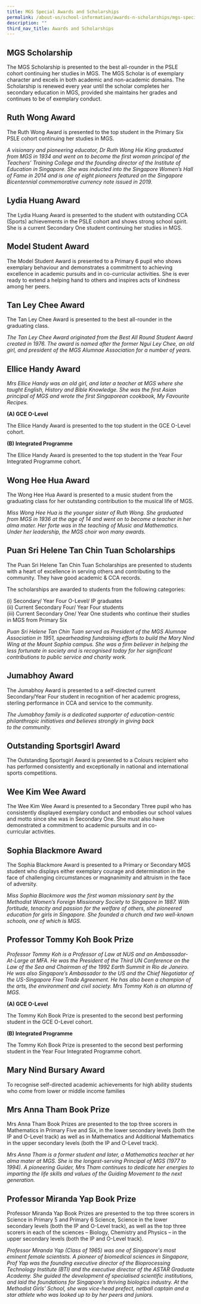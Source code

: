 ```yaml
---
title: MGS Special Awards and Scholarships
permalink: /about-us/school-information/awards-n-scholarships/mgs-special-awards-and-scholarships/
description: ""
third_nav_title: Awards and Scholarships
---
```

## MGS Scholarship

The MGS Scholarship is presented to the best all-rounder in the PSLE cohort continuing her studies in MGS. The MGS Scholar is of exemplary character and excels in both academic and non-academic domains. The Scholarship is renewed every year until the scholar completes her secondary education in MGS, provided she maintains her grades and continues to be of exemplary conduct. 


## Ruth Wong Award
  
The Ruth Wong Award is presented to the top student in the Primary Six PSLE cohort continuing her studies in MGS. 
  
*A visionary and pioneering educator, Dr Ruth Wong Hie King graduated from MGS in 1934 and went on to become the first woman principal of the Teachers’ Training College and the founding director of the Institute of Education in Singapore. She was inducted into the Singapore Women’s Hall of Fame in 2014 and is one of eight pioneers featured on the Singapore Bicentennial commemorative currency note issued in 2019.*


## Lydia Huang Award

The Lydia Huang Award is presented to the student with outstanding CCA (Sports) achievements in the PSLE cohort and shows strong school spirit. She is a current Secondary One student continuing her studies in MGS. 


## Model Student Award

The Model Student Award is presented to a Primary 6 pupil who shows exemplary behaviour and demonstrates a commitment to achieving excellence in academic pursuits and in co-curricular activities. She is ever ready to extend a helping hand to others and inspires acts of kindness among&nbsp;her&nbsp;peers.


## Tan Ley Chee Award
  
The Tan Ley Chee Award is presented  to the best all-rounder in the graduating class.  
  
*The Tan Ley Chee Award originated from the Best All Round Student Award created in 1976. The award is named after the former Ngui Ley Chee, an old girl, and president of the MGS Alumnae Association for a number of years.*  
  

## Ellice Handy Award&nbsp;
  
*Mrs Ellice Handy was an old girl, and later a teacher at MGS where she taught English, History and Bible Knowledge. She was the first Asian principal of MGS and wrote the first Singaporean cookbook, My Favourite Recipes.*

**(A) GCE O-Level**

The Ellice Handy Award is presented to the top student in the GCE O-Level cohort.

**(B) Integrated Programme**

The Ellice Handy Award is presented to the top student in the Year Four Integrated Programme cohort.



## Wong Hee Hua Award

The Wong Hee Hua Award is presented to a music student from the graduating class for her outstanding contribution to the musical life of MGS.  
  
*Miss Wong Hee Hua is the younger sister of Ruth Wong. She graduated from MGS in 1936 at the age of 14 and went on to become a teacher in her alma mater. Her forte was in the teaching of Music and Mathematics. Under her leadership, the MGS choir won many awards.*  
  
  
## Puan Sri Helene Tan Chin Tuan Scholarships

The Puan Sri Helene Tan Chin Tuan Scholarships are presented to students with a heart of excellence in serving others and contributing to the community. They have good academic &amp; CCA records.
 
The scholarships are awarded to students from the following categories:

(i) Secondary/ Year Four O-Level/ IP graduates <br>
(ii) Current Secondary Four/ Year Four students <br>
(iii) Current Secondary One/ Year One students who continue their studies in MGS from Primary Six <br>
  
*Puan Sri Helene Tan Chin Tuan served as President of the MGS Alumnae Association in 1951, spearheading fundraising efforts to build the Mary Nind Wing at the Mount Sophia campus. She was a firm believer in helping the less fortunate in society and is recognised today for her significant contributions to public service and charity work.*  
    

## Jumabhoy Award
  
The Jumabhoy Award is presented to a self-directed current Secondary/Year Four student in recognition of her academic progress, sterling performance in CCA and service to the community. 

*The Jumabhoy family is a dedicated supporter of education-centric philanthropic initiatives and believes strongly in giving back to&nbsp;the&nbsp;community.*


## Outstanding Sportsgirl Award

The Outstanding Sportsgirl Award is presented to a Colours recipient who has performed consistently and exceptionally in national and international sports competitions.


## Wee Kim Wee Award

The Wee Kim Wee Award is presented to a Secondary Three pupil who has consistently displayed exemplary conduct and embodies our school values and motto since she was in Secondary One. She must also have demonstrated a commitment to academic pursuits and in co-curricular&nbsp;activities.


## Sophia Blackmore Award

The Sophia Blackmore Award is presented to a Primary or Secondary MGS student who displays either exemplary courage and determination in the face of challenging circumstances or magnanimity and altruism in the face of adversity.
  
*Miss Sophia Blackmore was the first woman missionary sent by the Methodist Women’s Foreign Missionary Society to Singapore in 1887. With fortitude, tenacity and passion for the welfare of others, she pioneered education for girls in Singapore. She founded a church and two well-known schools, one of which is MGS.*  
  
 
## Professor Tommy Koh Book Prize

*Professor Tommy Koh is a Professor of Law at NUS and an Ambassador-At-Large at MFA. He was the President of the Third UN Conference on the Law of the Sea and Chairman of the 1992 Earth Summit in Rio de Janeiro. He was also Singapore’s Ambassador to the US and the Chief Negotiator of the US-Singapore Free Trade Agreement. He has also been a champion of the arts, the environment and civil society. Mrs Tommy Koh is an alumna of MGS.*

**(A) GCE O-Level**

The Tommy Koh Book Prize is presented  to the second best performing student in the GCE O-Level cohort. 

**(B) Integrated Programme**

The Tommy Koh Book Prize is presented to the second best performing student in the Year Four Integrated Programme cohort.


## Mary Nind Bursary Award

To recognise self-directed academic achievements for high ability students who come from lower or middle income families


## Mrs Anna Tham Book Prize

Mrs Anna Tham Book Prizes are presented to the top three scorers in Mathematics in Primary Five and Six, in the lower secondary levels (both the IP and O-Level track) as well as in Mathematics and Additional Mathematics in the upper secondary levels (both the IP and O-Level track).
 
*Mrs Anna Tham is a former student and later, a Mathematics teacher at her alma mater at MGS. She is the longest-serving Principal of MGS (1977 to 1994). A pioneering Guider, Mrs Tham continues to dedicate her energies to imparting the life skills and values of the Guiding Movement to the next generation.*


## Professor Miranda Yap Book Prize

Professor Miranda Yap Book Prizes are presented to the top three scorers in Science in Primary 5 and Primary 6 Science, Science in the lower secondary levels (both the IP and O-Level track), as well as the top three scorers in each of the sciences – Biology, Chemistry and Physics – in the upper secondary levels (both the IP and O-Level track). 
 
*Professor Miranda Yap (Class of 1965) was one of Singapore's most eminent female scientists. A pioneer of biomedical sciences in Singapore, Prof Yap was the founding executive director of the Bioprocessing Technology Institute (BTI) and the executive director of the ASTAR Graduate Academy. She guided the development of specialised scientific institutions, and laid the foundations for Singapore’s thriving biologics industry. At the Methodist Girls’ School, she was vice-head prefect, netball captain and a star athlete who was looked up to by her peers and juniors.*
